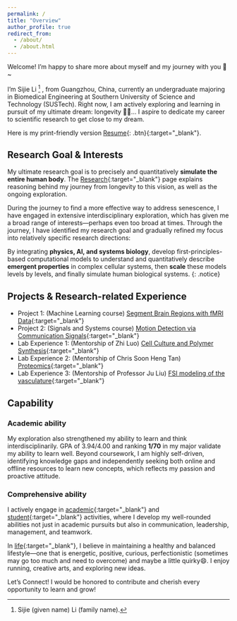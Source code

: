 ```yaml
---
permalink: /
title: "Overview"
author_profile: true
redirect_from: 
  - /about/
  - /about.html
---
```


Welcome! I’m happy to share more about myself and my journey with you :hugs:~

I’m Sijie Li [^1] , from Guangzhou, China, currently an undergraduate majoring in Biomedical Engineering at Southern University of Science and Technology (SUSTech). Right now, I am actively exploring and learning in pursuit of my ultimate dream: longevity :running_woman:... I aspire to dedicate my career to scientific research to get close to my dream.

[^1]: Sijie (given name) Li (family name). 

Here is my print-friendly version [Resume](/files/Resume_SijieLi.pdf){: .btn}{:target="_blank"}.
## Research Goal & Interests
My ultimate research goal is to precisely and quantitatively **simulate the entire human body**. The [Research](/research/){:target="_blank"} page explains reasoning behind my journey from longevity to this vision, as well as the ongoing exploration.

During the journey to find a more effective way to address senescence, I have engaged in extensive interdisciplinary exploration, which has given me a broad range of interests—perhaps even too broad at times. Through the journey, I have identified my research goal and gradually refined my focus into relatively specific research directions:  

By integrating **physics, AI, and systems biology**, develop first-principles-based computational models to understand and quantitatively describe **emergent properties** in complex cellular systems, then **scale** these models levels by levels, and finally simulate human biological systems.
{: .notice}

## Projects & Research-related Experience
- Project 1: (Machine Learning course) [Segment Brain Regions with fMRI Data](/courses#5){:target="_blank"}
- Project 2: (Signals and Systems course) [Motion Detection via Communication Signals](/courses#6){:target="_blank"}
- Lab Experience 1: (Mentorship of Zhi Luo) [Cell Culture and Polymer Synthesis](/research#5){:target="_blank"}
- Lab Experience 2: (Mentorship of Chris Soon Heng Tan) [Proteomics](/research#3){:target="_blank"}   
- Lab Experience 3: (Mentorship of Professor Ju Liu) [FSI modeling of the vasculature](/research#6){:target="_blank"}  

## Capability
### Academic ability
My exploration also strengthened my ability to learn and think interdisciplinarily. GPA of 3.94/4.00 and ranking **1/70** in my major validate my ability to learn well. Beyond coursework, I am highly self-driven, identifying knowledge gaps and independently seeking both online and offline resources to learn new concepts, which reflects my passion and proactive attitude.
### Comprehensive ability
I actively engage in [academic](/activities#3){:target="_blank"} and [student](/activities#4){:target="_blank"} activities, where I develop my well-rounded abilities not just in academic pursuits but also in communication, leadership, management, and teamwork.

In [life](/life/){:target="_blank"}, I believe in maintaining a healthy and balanced lifestyle—one that is energetic, positive, curious, perfectionistic (sometimes may go too much and need to overcome) and maybe a little quirky:smile:. I enjoy running, creative arts, and exploring new ideas.

Let’s Connect! I would be honored to contribute and cherish every opportunity to learn and grow!